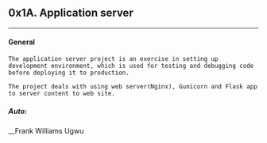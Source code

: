 ## 0x1A. Application server
---

#### General
    The application server project is an exercise in setting up development environment, which is used for testing and debugging code before deploying it to production.

    The project deals with using web server(Nginx), Gunicorn and Flask app to server content to web site.

##### Auto:
__Frank Williams Ugwu